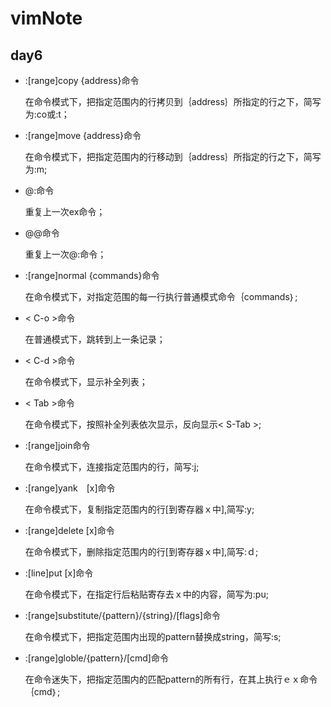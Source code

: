 # vimNote
## day6

* :[range]copy {address}命令

	在命令模式下，把指定范围内的行拷贝到｛address｝所指定的行之下，简写为:co或:t；
* :[range]move {address}命令

	在命令模式下，把指定范围内的行移动到｛address｝所指定的行之下，简写为:m;
* @:命令

	重复上一次ex命令；
* @@命令

	重复上一次@:命令；
* :[range]normal {commands}命令

	在命令模式下，对指定范围的每一行执行普通模式命令｛commands｝;
* < C-o >命令

	在普通模式下，跳转到上一条记录；
* < C-d >命令

	在命令模式下，显示补全列表；
* < Tab >命令
	
	在命令模式下，按照补全列表依次显示，反向显示< S-Tab >;
* :[range]join命令

	在命令模式下，连接指定范围内的行，简写:j;
* :[range]yank　[x]命令

	在命令模式下，复制指定范围内的行[到寄存器ｘ中],简写:y;
* :[range]delete [x]命令

	在命令模式下，删除指定范围内的行[到寄存器ｘ中],简写:ｄ;
* :[line]put [x]命令

	在命令模式下，在指定行后粘贴寄存去ｘ中的内容，简写为:pu;
* :[range]substitute/{pattern}/{string}/[flags]命令

	在命令模式下，把指定范围内出现的pattern替换成string，简写:s;
* :[range]globle/{pattern}/[cmd]命令

	在命令迷失下，把指定范围内的匹配pattern的所有行，在其上执行ｅｘ命令｛cmd｝;


